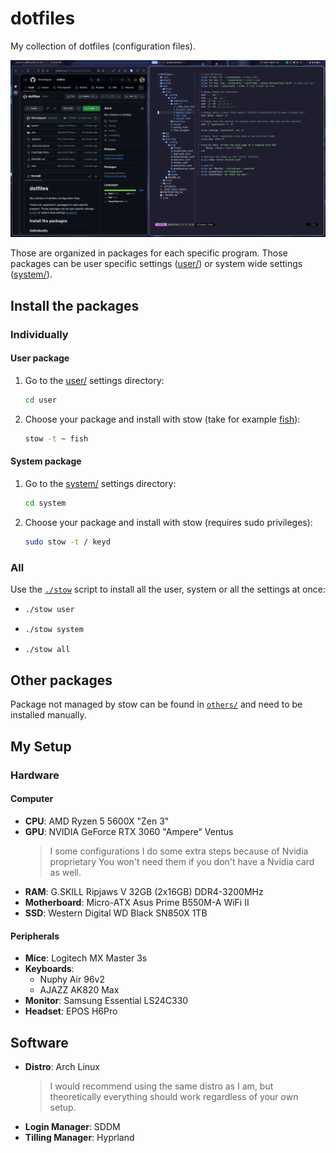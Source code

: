 # dotfiles

My collection of dotfiles (configuration files).

![Screenshot of the Hyprland environment with Firefox on the left side and VSCode on the right](/assets/screenshot.png)

Those are organized in packages for each specific program. Those packages can be user
specific settings ([user/](/user/)) or system wide settings ([system/](/system/)).

## Install the packages

### Individually

#### User package

1. Go to the [user/](/user/) settings directory:

    ```sh
    cd user
    ```

2. Choose your package and install with stow (take for example [fish](/user/fish/)):

    ```sh
    stow -t ~ fish
    ```

#### System package

1. Go to the [system/](/system/) settings directory:

    ```sh
    cd system
    ```

2. Choose your package and install with stow (requires sudo privileges):

    ```sh
    sudo stow -t / keyd
    ```

### All

Use the [`./stow`](/stow) script to install all the user, system or all the settings at
once:

- ```sh
  ./stow user
  ```

- ```sh
  ./stow system
  ```

- ```sh
  ./stow all
  ```

## Other packages

Package not managed by stow can be found in [`others/`](/others/) and need to be installed
manually.

## My Setup

### Hardware

#### Computer

- **CPU**: AMD Ryzen 5 5600X "Zen 3"
- **GPU**: NVIDIA GeForce RTX 3060 "Ampere" Ventus
  > I some configurations I do some extra steps because of Nvidia proprietary
  > You won't need them if you don't have a Nvidia card as well.
- **RAM**: G.SKILL Ripjaws V 32GB (2x16GB) DDR4-3200MHz
- **Motherboard**:  Micro-ATX Asus Prime B550M-A WiFi II 
- **SSD**: Western Digital WD Black SN850X 1TB

#### Peripherals

- **Mice**: Logitech MX Master 3s
- **Keyboards**:
  - Nuphy Air 96v2
  - AJAZZ AK820 Max
- **Monitor**: Samsung Essential LS24C330
- **Headset**: EPOS H6Pro

## Software

- **Distro**: Arch Linux
  > I would recommend using the same distro as I am, but theoretically everything
  > should work regardless of your own setup.
- **Login Manager**: SDDM
- **Tilling Manager**: Hyprland

